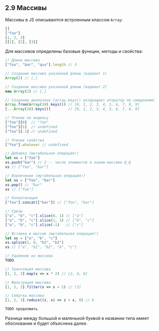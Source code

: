 ## 2.9 Массивы

Массивы в JS описываются встроенным классом `Array`:

```js
[]
["foo"]
[1, 2, 3]
[[1], [2], [3]]
```

Для массивов определены базовые функции, методы и свойства:

```js
// Длина массива
["foo", "bar", "qux"].length // 3

// Создание массива указанной длины (вариант 1)
Array(2) // [,]

// Создание массива указанной длины (вариант 2)
new Array(2) // [,]

// Создание диапазона (array.keys() возвращает итератор по смещениям)
Array.from(Array(10).keys()) // [0, 1, 2, 3, 4, 5, 6, 7, 8, 9]
[...Array(10).keys()]        // [0, 1, 2, 3, 4, 5, 6, 7, 8, 9]

// Чтение по индексу
["foo"][0]  // "foo"
["foo"][1]  // undefined
["foo"][-1] // undefined

// Чтение свойства
["foo"].whatever // undefined

// Добавка (мутабельная операция!)
let xs = ["foo"]
xs.push("bar") // 2 -- число элементов в новом массиве @_@
xs // ["foo", "bar"]

// Извлечение (мутабельная операция!)
let xs = ["foo", "bar"]
xs.pop() // "bar"
xs // ["foo"]

// Конкатенация
["foo"].concat(["bar"]) // ["foo", "bar"]

// Срезы
["a", "b", "c"].slice(0, 1) // ["a"]
["a", "b", "c"].slice(1, 3) // ["b", "c"]
["a", "b", "c"].slice(-1)   // ["c"]

// Вставка в массив (мутабельная операция!)
let xs = ["a", "b", "c"]
xs.splice(1, 0, "b1", "b2")
xs // ["a", "b1", "b2", "b", "c"]

// Удаление из массива
TODO

// Трансляция массива
[1, 2, 3].map(x => x * 2) // [2, 4, 6]

// Фильтрация массива
[1, 2, 3].filter(x => x > 2) // [3]

// Свёртка массива
[1, 2, 3].reduce((z, x) => z + x, 0) // 6

TODO продолжить
```

Разница между большой и маленькой буквой в названии типа имеет обоснование и будет объяснена далее.
